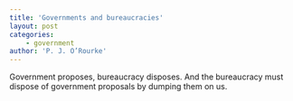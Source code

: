 ```yaml
---
title: 'Governments and bureaucracies'
layout: post
categories:
    - government
author: 'P. J. O’Rourke'
---
```


Government proposes, bureaucracy disposes. And the bureaucracy must dispose of government proposals by dumping them on us.